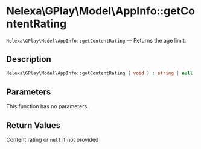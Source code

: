 # Nelexa\GPlay\Model\AppInfo::getContentRating
`Nelexa\GPlay\Model\AppInfo::getContentRating` — Returns the age limit.

## Description
```php
Nelexa\GPlay\Model\AppInfo::getContentRating ( void ) : string | null
```

## Parameters
This function has no parameters.

## Return Values
Content rating or `null` if not provided

